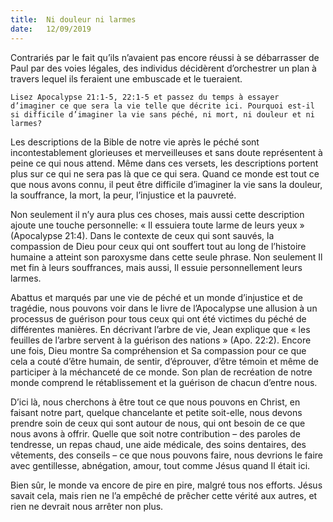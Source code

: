 ```yaml
---
title:  Ni douleur ni larmes
date:   12/09/2019
---
```


Contrariés par le fait qu’ils n’avaient pas encore réussi à se débarrasser de Paul par des voies légales, des individus décidèrent d’orchestrer un plan à travers lequel ils feraient une embuscade et le tueraient.

`Lisez Apocalypse 21:1-5, 22:1-5 et passez du temps à essayer d’imaginer ce que sera la vie telle que décrite ici. Pourquoi est-il si difficile d’imaginer la vie sans péché, ni mort, ni douleur et ni larmes?`

Les descriptions de la Bible de notre vie après le péché sont incontestablement glorieuses et merveilleuses et sans doute représentent à peine ce qui nous attend. Même dans ces versets, les descriptions portent plus sur ce qui ne sera pas là que ce qui sera. Quand ce monde est tout ce que nous avons connu, il peut être difficile d’imaginer la vie sans la douleur, la souffrance, la mort, la peur, l’injustice et la pauvreté.

Non seulement il n’y aura plus ces choses, mais aussi cette description ajoute une touche personnelle: « Il essuiera toute larme de leurs yeux » (Apocalypse 21:4). Dans le contexte de ceux qui sont sauvés, la compassion de Dieu pour ceux qui ont souffert tout au long de l’histoire humaine a atteint son paroxysme dans cette seule phrase. Non seulement Il met fin à leurs souffrances, mais aussi, Il essuie personnellement leurs larmes.

Abattus et marqués par une vie de péché et un monde d’injustice et de tragédie, nous pouvons voir dans le livre de l’Apocalypse une allusion à un processus de guérison pour tous ceux qui ont été victimes du péché de différentes manières. En décrivant l’arbre de vie, Jean explique que « les feuilles de l’arbre servent à la guérison des nations » (Apo. 22:2). Encore une fois, Dieu montre Sa compréhension et Sa compassion pour ce que cela a couté d’être humain, de sentir, d’éprouver, d’être témoin et même de participer à la méchanceté de ce monde. Son plan de recréation de notre monde comprend le rétablissement et la guérison de chacun d’entre nous.

D’ici là, nous cherchons à être tout ce que nous pouvons en Christ, en faisant notre part, quelque chancelante et petite soit-elle, nous devons prendre soin de ceux qui sont autour de nous, qui ont besoin de ce que nous avons à offrir. Quelle que soit notre contribution – des paroles de tendresse, un repas chaud, une aide médicale, des soins dentaires, des vêtements, des conseils – ce que nous pouvons faire, nous devrions le faire avec gentillesse, abnégation, amour, tout comme Jésus quand Il était ici.

Bien sûr, le monde va encore de pire en pire, malgré tous nos efforts. Jésus savait cela, mais rien ne l’a empêché de prêcher cette vérité aux autres, et rien ne devrait nous arrêter non plus. 